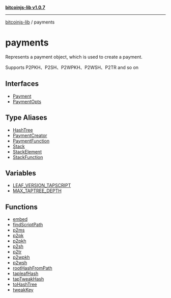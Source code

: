 [**bitcoinjs-lib v1.0.7**](../../README.md)

***

[bitcoinjs-lib](../../README.md) / payments

# payments

Represents a payment object, which is used to create a payment.

Supports P2PKH、P2SH、P2WPKH、P2WSH、P2TR and so on

## Interfaces

- [Payment](interfaces/Payment.md)
- [PaymentOpts](interfaces/PaymentOpts.md)

## Type Aliases

- [HashTree](type-aliases/HashTree.md)
- [PaymentCreator](type-aliases/PaymentCreator.md)
- [PaymentFunction](type-aliases/PaymentFunction.md)
- [Stack](type-aliases/Stack.md)
- [StackElement](type-aliases/StackElement.md)
- [StackFunction](type-aliases/StackFunction.md)

## Variables

- [LEAF\_VERSION\_TAPSCRIPT](variables/LEAF_VERSION_TAPSCRIPT.md)
- [MAX\_TAPTREE\_DEPTH](variables/MAX_TAPTREE_DEPTH.md)

## Functions

- [embed](functions/embed.md)
- [findScriptPath](functions/findScriptPath.md)
- [p2ms](functions/p2ms.md)
- [p2pk](functions/p2pk.md)
- [p2pkh](functions/p2pkh.md)
- [p2sh](functions/p2sh.md)
- [p2tr](functions/p2tr.md)
- [p2wpkh](functions/p2wpkh.md)
- [p2wsh](functions/p2wsh.md)
- [rootHashFromPath](functions/rootHashFromPath.md)
- [tapleafHash](functions/tapleafHash.md)
- [tapTweakHash](functions/tapTweakHash.md)
- [toHashTree](functions/toHashTree.md)
- [tweakKey](functions/tweakKey.md)
